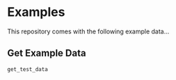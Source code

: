 # Examples

This repository comes with the following example data...

## Get Example Data

```sh
get_test_data
```
